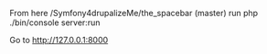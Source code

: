 From here
/Symfony4drupalizeMe/the_spacebar (master)
run
php ./bin/console server:run

Go to
http://127.0.0.1:8000
